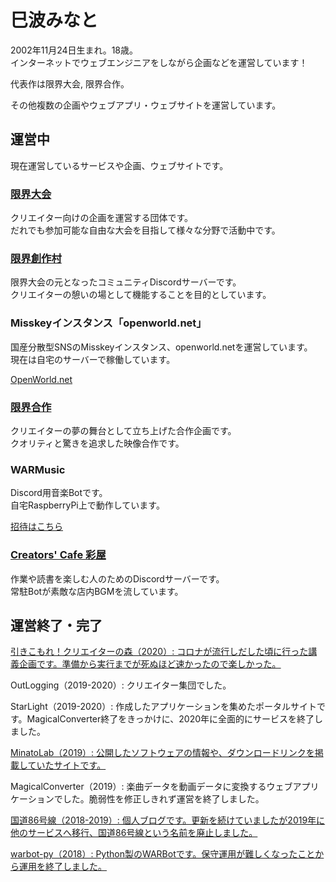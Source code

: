 # 巳波みなと

2002年11月24日生まれ。18歳。        
インターネットでウェブエンジニアをしながら企画などを運営しています！

代表作は限界大会, 限界合作。

その他複数の企画やウェブアプリ・ウェブサイトを運営しています。

## 運営中

現在運営しているサービスや企画、ウェブサイトです。

### [限界大会](https://genkai.work)

クリエイター向けの企画を運営する団体です。      
だれでも参加可能な自由な大会を目指して様々な分野で活動中です。

### [限界創作村](https://discord.gg/cVQZaxp)

限界大会の元となったコミュニティDiscordサーバーです。      
クリエイターの憩いの場として機能することを目的としています。

### Misskeyインスタンス「openworld.net」

国産分散型SNSのMisskeyインスタンス、openworld.netを運営しています。     
現在は自宅のサーバーで稼働しています。

[OpenWorld\.net](https://misskey.open-w.net/)

### [限界合作](https://www.youtube.com/playlist?list=PLPRh71R74VuIbyk6N7dPzghMUQN6oIAM0)

クリエイターの夢の舞台として立ち上げた合作企画です。        
クオリティと驚きを追求した映像合作です。

### WARMusic

Discord用音楽Botです。      
自宅RaspberryPi上で動作しています。

[招待はこちら](https://discord.com/oauth2/authorize?client_id=550769348944330797&permissions=8&scope=bot)

### [Creators' Cafe 彩屋](https://discord.gg/u6W2BrG9zj)

作業や読書を楽しむ人のためのDiscordサーバーです。       
常駐Botが素敵な店内BGMを流しています。

## 運営終了・完了

[引きこもれ！クリエイターの森（2020）: コロナが流行しだした頃に行った講義企画です。準備から実行までが死ぬほど速かったので楽しかった。](https://forest.open-w.net/)

OutLogging（2019-2020）: クリエイター集団でした。

StarLight（2019-2020）: 作成したアプリケーションを集めたポータルサイトです。MagicalConverter終了をきっかけに、2020年に全面的にサービスを終了しました。

[MinatoLab（2019）: 公開したソフトウェアの情報や、ダウンロードリンクを掲載していたサイトです。](https://lab.m86.work/)

MagicalConverter（2019）: 楽曲データを動画データに変換するウェブアプリケーションでした。脆弱性を修正しきれず運営を終了しました。

[国道86号線（2018-2019）: 個人ブログです。更新を続けていましたが2019年に他のサービスへ移行、国道86号線という名前を廃止しました。](https://k86g.blogspot.com/)

[warbot-py（2018）: Python製のWARBotです。保守運用が難しくなったことから運用を終了しました。](https://github.com/Chipsnet/warbot-v1)